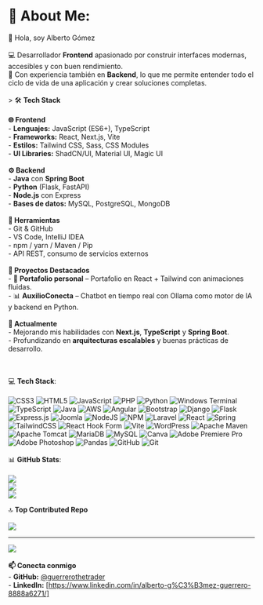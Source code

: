 # 💫 About Me:
 👋 Hola, soy Alberto Gómez<br><br>💻 Desarrollador **Frontend** apasionado por construir interfaces modernas, accesibles y con buen rendimiento.  <br>🚀 Con experiencia también en **Backend**, lo que me permite entender todo el ciclo de vida de una aplicación y crear soluciones completas.  <br><br>> 🛠️ **Tech Stack**<br><br> **🌐 Frontend**<br>- **Lenguajes:** JavaScript (ES6+), TypeScript  <br>- **Frameworks:** React, Next.js, Vite  <br>- **Estilos:** Tailwind CSS, Sass, CSS Modules  <br>- **UI Libraries:** ShadCN/UI, Material UI, Magic UI  <br><br> **⚙️ Backend**<br>- **Java** con **Spring Boot**  <br>- **Python** (Flask, FastAPI)  <br>- **Node.js** con Express  <br>- **Bases de datos:** MySQL, PostgreSQL, MongoDB  <br><br> **🧰 Herramientas**<br>- Git & GitHub  <br>- VS Code, IntelliJ IDEA  <br>- npm / yarn / Maven / Pip  <br>- API REST, consumo de servicios externos <br><br> **📌 Proyectos Destacados**<br>- 🎨 **Portafolio personal** – Portafolio en React + Tailwind con animaciones fluidas.  <br>- 📊 **AuxilioConecta** – Chatbot en tiempo real con Ollama como motor de IA y backend en Python. <br><br> **🌱 Actualmente**<br>- Mejorando mis habilidades con **Next.js**, **TypeScript** y **Spring Boot**.  <br>- Profundizando en **arquitecturas escalables** y buenas prácticas de desarrollo. <br><br>    <br>


 💻 **Tech Stack**:<br><br>
![CSS3](https://img.shields.io/badge/css3-%231572B6.svg?style=for-the-badge&logo=css3&logoColor=white) ![HTML5](https://img.shields.io/badge/html5-%23E34F26.svg?style=for-the-badge&logo=html5&logoColor=white) ![JavaScript](https://img.shields.io/badge/javascript-%23323330.svg?style=for-the-badge&logo=javascript&logoColor=%23F7DF1E) ![PHP](https://img.shields.io/badge/php-%23777BB4.svg?style=for-the-badge&logo=php&logoColor=white) ![Python](https://img.shields.io/badge/python-3670A0?style=for-the-badge&logo=python&logoColor=ffdd54) ![Windows Terminal](https://img.shields.io/badge/Windows%20Terminal-%234D4D4D.svg?style=for-the-badge&logo=windows-terminal&logoColor=white) ![TypeScript](https://img.shields.io/badge/typescript-%23007ACC.svg?style=for-the-badge&logo=typescript&logoColor=white) ![Java](https://img.shields.io/badge/java-%23ED8B00.svg?style=for-the-badge&logo=openjdk&logoColor=white) ![AWS](https://img.shields.io/badge/AWS-%23FF9900.svg?style=for-the-badge&logo=amazon-aws&logoColor=white) ![Angular](https://img.shields.io/badge/angular-%23DD0031.svg?style=for-the-badge&logo=angular&logoColor=white) ![Bootstrap](https://img.shields.io/badge/bootstrap-%238511FA.svg?style=for-the-badge&logo=bootstrap&logoColor=white) ![Django](https://img.shields.io/badge/django-%23092E20.svg?style=for-the-badge&logo=django&logoColor=white) ![Flask](https://img.shields.io/badge/flask-%23000.svg?style=for-the-badge&logo=flask&logoColor=white) ![Express.js](https://img.shields.io/badge/express.js-%23404d59.svg?style=for-the-badge&logo=express&logoColor=%2361DAFB) ![Joomla](https://img.shields.io/badge/joomla-%235091CD.svg?style=for-the-badge&logo=joomla&logoColor=white) ![NodeJS](https://img.shields.io/badge/node.js-6DA55F?style=for-the-badge&logo=node.js&logoColor=white) ![NPM](https://img.shields.io/badge/NPM-%23CB3837.svg?style=for-the-badge&logo=npm&logoColor=white) ![Laravel](https://img.shields.io/badge/laravel-%23FF2D20.svg?style=for-the-badge&logo=laravel&logoColor=white) ![React](https://img.shields.io/badge/react-%2320232a.svg?style=for-the-badge&logo=react&logoColor=%2361DAFB) ![Spring](https://img.shields.io/badge/spring-%236DB33F.svg?style=for-the-badge&logo=spring&logoColor=white) ![TailwindCSS](https://img.shields.io/badge/tailwindcss-%2338B2AC.svg?style=for-the-badge&logo=tailwind-css&logoColor=white) ![React Hook Form](https://img.shields.io/badge/React%20Hook%20Form-%23EC5990.svg?style=for-the-badge&logo=reacthookform&logoColor=white) ![Vite](https://img.shields.io/badge/vite-%23646CFF.svg?style=for-the-badge&logo=vite&logoColor=white) ![WordPress](https://img.shields.io/badge/WordPress-%23117AC9.svg?style=for-the-badge&logo=WordPress&logoColor=white) ![Apache Maven](https://img.shields.io/badge/Apache%20Maven-C71A36?style=for-the-badge&logo=Apache%20Maven&logoColor=white) ![Apache Tomcat](https://img.shields.io/badge/apache%20tomcat-%23F8DC75.svg?style=for-the-badge&logo=apache-tomcat&logoColor=black) ![MariaDB](https://img.shields.io/badge/MariaDB-003545?style=for-the-badge&logo=mariadb&logoColor=white) ![MySQL](https://img.shields.io/badge/mysql-4479A1.svg?style=for-the-badge&logo=mysql&logoColor=white) ![Canva](https://img.shields.io/badge/Canva-%2300C4CC.svg?style=for-the-badge&logo=Canva&logoColor=white) ![Adobe Premiere Pro](https://img.shields.io/badge/Adobe%20Premiere%20Pro-9999FF.svg?style=for-the-badge&logo=Adobe%20Premiere%20Pro&logoColor=white) ![Adobe Photoshop](https://img.shields.io/badge/adobe%20photoshop-%2331A8FF.svg?style=for-the-badge&logo=adobe%20photoshop&logoColor=white) ![Pandas](https://img.shields.io/badge/pandas-%23150458.svg?style=for-the-badge&logo=pandas&logoColor=white) ![GitHub](https://img.shields.io/badge/github-%23121011.svg?style=for-the-badge&logo=github&logoColor=white) ![Git](https://img.shields.io/badge/git-%23F05033.svg?style=for-the-badge&logo=git&logoColor=white)
<br><br>
 📊 **GitHub Stats**: <br><br>
![](https://github-readme-stats.vercel.app/api?username=guerrerothetrader&theme=dark&hide_border=false&include_all_commits=false&count_private=false)<br/>
![](https://nirzak-streak-stats.vercel.app/?user=guerrerothetrader&theme=dark&hide_border=false)<br/>
![](https://github-readme-stats.vercel.app/api/top-langs/?username=guerrerothetrader&theme=dark&hide_border=false&include_all_commits=false&count_private=false&layout=compact)

 🔝 **Top Contributed Repo**<br><br>
![](https://github-contributor-stats.vercel.app/api?username=guerrerothetrader&limit=5&theme=dark&combine_all_yearly_contributions=true)

---
[![](https://visitcount.itsvg.in/api?id=guerrerothetrader&icon=0&color=0)](https://visitcount.itsvg.in)<br><br>
**📫 Conecta conmigo**<br>- **GitHub:** [@guerrerothetrader](https://github.com/guerrerothetrader)  <br>- **LinkedIn:** [https://www.linkedin.com/in/alberto-g%C3%B3mez-guerrero-8888a6271/]

